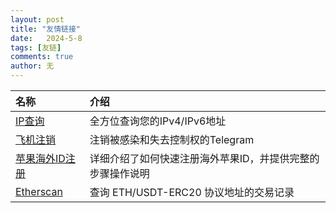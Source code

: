 ```yaml
---
layout: post
title: "友情链接"
date:   2024-5-8
tags: [友链]
comments: true
author: 无
---
```


<!-- more -->


| 名称 | 介绍 |
| :---------| :--- |
| [IP查询](https://www.ip111.cn) | 全方位查询您的IPv4/IPv6地址 |
| [飞机注销](https://my.telegram.org/auth) | 注销被感染和失去控制权的Telegram |
| [苹果海外ID注册](https://bitpie.zendesk.com/hc/zh-cn/articles/4402595605519-%E5%A6%82%E4%BD%95%E7%94%B3%E8%AF%B7%E8%8B%B9%E6%9E%9C%E6%B5%B7%E5%A4%96-Apple-ID) | 详细介绍了如何快速注册海外苹果ID，并提供完整的步骤操作说明 |
| [Etherscan](https://etherscan.io) | 查询 ETH/USDT-ERC20 协议地址的交易记录 | 

